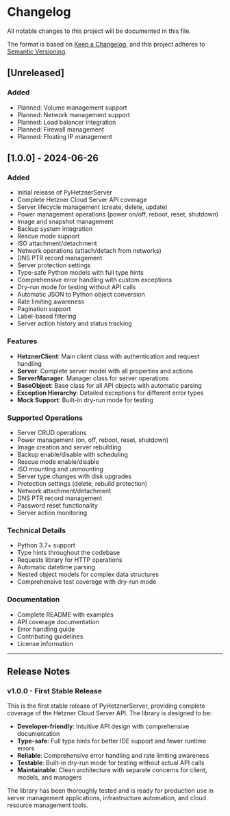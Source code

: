 # Changelog

All notable changes to this project will be documented in this file.

The format is based on [Keep a Changelog](https://keepachangelog.com/en/1.0.0/),
and this project adheres to [Semantic Versioning](https://semver.org/spec/v2.0.0.html).

## [Unreleased]

### Added
- Planned: Volume management support
- Planned: Network management support
- Planned: Load balancer integration
- Planned: Firewall management
- Planned: Floating IP management

## [1.0.0] - 2024-06-26

### Added
- Initial release of PyHetznerServer
- Complete Hetzner Cloud Server API coverage
- Server lifecycle management (create, delete, update)
- Power management operations (power on/off, reboot, reset, shutdown)
- Image and snapshot management
- Backup system integration
- Rescue mode support
- ISO attachment/detachment
- Network operations (attach/detach from networks)
- DNS PTR record management
- Server protection settings
- Type-safe Python models with full type hints
- Comprehensive error handling with custom exceptions
- Dry-run mode for testing without API calls
- Automatic JSON to Python object conversion
- Rate limiting awareness
- Pagination support
- Label-based filtering
- Server action history and status tracking

### Features
- **HetznerClient**: Main client class with authentication and request handling
- **Server**: Complete server model with all properties and actions
- **ServerManager**: Manager class for server operations
- **BaseObject**: Base class for all API objects with automatic parsing
- **Exception Hierarchy**: Detailed exceptions for different error types
- **Mock Support**: Built-in dry-run mode for testing

### Supported Operations
- Server CRUD operations
- Power management (on, off, reboot, reset, shutdown)
- Image creation and server rebuilding
- Backup enable/disable with scheduling
- Rescue mode enable/disable
- ISO mounting and unmounting
- Server type changes with disk upgrades
- Protection settings (delete, rebuild protection)
- Network attachment/detachment
- DNS PTR record management
- Password reset functionality
- Server action monitoring

### Technical Details
- Python 3.7+ support
- Type hints throughout the codebase
- Requests library for HTTP operations
- Automatic datetime parsing
- Nested object models for complex data structures
- Comprehensive test coverage with dry-run mode

### Documentation
- Complete README with examples
- API coverage documentation
- Error handling guide
- Contributing guidelines
- License information

---

## Release Notes

### v1.0.0 - First Stable Release

This is the first stable release of PyHetznerServer, providing complete coverage of the Hetzner Cloud Server API. The library is designed to be:

- **Developer-friendly**: Intuitive API design with comprehensive documentation
- **Type-safe**: Full type hints for better IDE support and fewer runtime errors
- **Reliable**: Comprehensive error handling and rate limiting awareness
- **Testable**: Built-in dry-run mode for testing without actual API calls
- **Maintainable**: Clean architecture with separate concerns for client, models, and managers

The library has been thoroughly tested and is ready for production use in server management applications, infrastructure automation, and cloud resource management tools. 